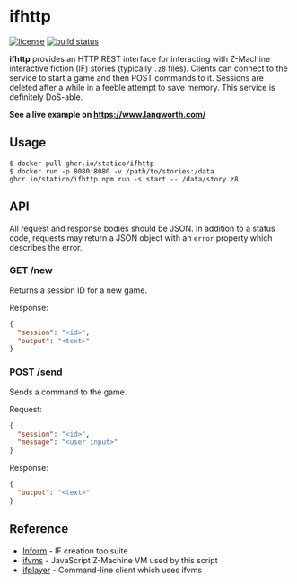 # ifhttp

[![license](https://img.shields.io/github/license/statico/ifhttp.svg?style=flat-square)](https://github.com/statico/ifhttp/blob/master/LICENSE)
[![build status](https://img.shields.io/github/workflow/status/statico/ifhttp/Create%20and%20publish%20a%20Docker%20image.svg?style=flat-square)](https://ghcr.io/statico/ifhttp)

**ifhttp** provides an HTTP REST interface for interacting with Z-Machine interactive fiction (IF) stories (typically `.z8` files). Clients can connect to the service to start a game and then POST commands to it. Sessions are deleted after a while in a feeble attempt to save memory. This service is definitely DoS-able.

**See a live example on https://www.langworth.com/**

## Usage

    $ docker pull ghcr.io/statico/ifhttp
    $ docker run -p 8080:8080 -v /path/to/stories:/data ghcr.io/statico/ifhttp npm run -s start -- /data/story.z8

## API

All request and response bodies should be JSON. In addition to a status code, requests may return a JSON object with an `error` property which describes the error.

### GET /new

Returns a session ID for a new game.

Response:

```json
{
  "session": "<id>",
  "output": "<text>"
}
```

### POST /send

Sends a command to the game.

Request:

```json
{
  "session": "<id>",
  "message": "<user input>"
}
```

Response:

```json
{
  "output": "<text>"
}
```

## Reference

- [Inform](http://inform7.com/) - IF creation toolsuite
- [ifvms](https://github.com/curiousdannii/ifvms.js) - JavaScript Z-Machine VM used by this script
- [ifplayer](https://github.com/jedi4ever/ifplayer.js) - Command-line client which uses ifvms
